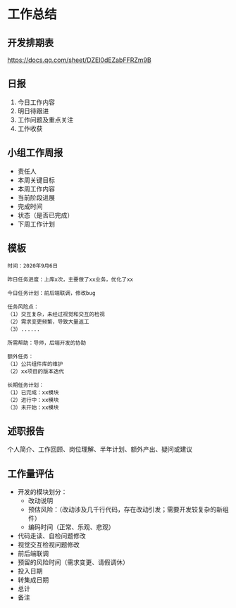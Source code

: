 # 工作总结
## 开发排期表
https://docs.qq.com/sheet/DZEl0dEZabFFRZm9B

## 日报
1. 今日工作内容
2. 明日待跟进
3. 工作问题及重点关注
4. 工作收获

## 小组工作周报
- 责任人
- 本周关键目标
- 本周工作内容
- 当前阶段进展
- 完成时间
- 状态（是否已完成）
- 下周工作计划

## 模板
```
时间：2020年9月6日

昨日任务进度：上库x次，主要做了xx业务，优化了xx

今日任务计划：前后端联调，修改bug

任务风险点：
（1）交互复杂，未经过视觉和交互的检视
（2）需求变更频繁，导致大量返工
（3）......

所需帮助：导师，后端开发的协助

额外任务：
（1）公共组件库的维护
（2）xx项目的版本迭代

长期任务计划：
（1）已完成：xx模块
（2）进行中：xx模块
（3）未开始：xx模块
```

## 述职报告
个人简介、工作回顾、岗位理解、半年计划、额外产出、疑问或建议

## 工作量评估
- 开发的模块划分：
  - 改动说明
  - 预估风险：（改动涉及几千行代码，存在改动引发；需要开发较复杂的新组件）
  - 编码时间（正常、乐观、悲观）
- 代码走读、自检问题修改
- 视觉交互检视问题修改
- 前后端联调
- 预留的风险时间（需求变更、请假调休）
- 投入日期
- 转集成日期
- 总计
- 备注
